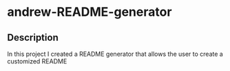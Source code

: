 # andrew-README-generator

## Description
In this project I created a README generator that allows the user to create a customized README 